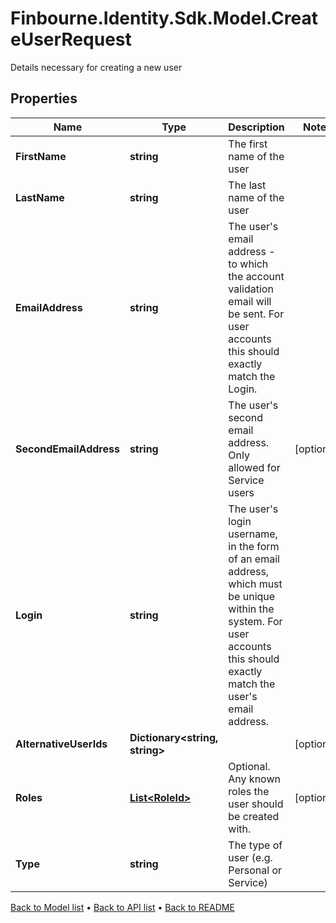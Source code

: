 # Finbourne.Identity.Sdk.Model.CreateUserRequest
Details necessary for creating a new user

## Properties

Name | Type | Description | Notes
------------ | ------------- | ------------- | -------------
**FirstName** | **string** | The first name of the user | 
**LastName** | **string** | The last name of the user | 
**EmailAddress** | **string** | The user&#39;s email address - to which the account validation email will be sent. For user accounts  this should exactly match the Login. | 
**SecondEmailAddress** | **string** | The user&#39;s second email address. Only allowed for Service users | [optional] 
**Login** | **string** | The user&#39;s login username, in the form of an email address, which must be unique within the system.  For user accounts this should exactly match the user&#39;s email address. | 
**AlternativeUserIds** | **Dictionary&lt;string, string&gt;** |  | [optional] 
**Roles** | [**List&lt;RoleId&gt;**](RoleId.md) | Optional. Any known roles the user should be created with. | [optional] 
**Type** | **string** | The type of user (e.g. Personal or Service) | 

[Back to Model list](../README.md#documentation-for-models) &#8226; [Back to API list](../README.md#documentation-for-api-endpoints) &#8226; [Back to README](../README.md)


